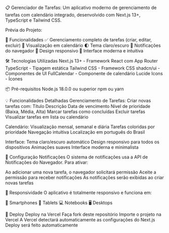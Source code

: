 📋 Gerenciador de Tarefas:
Um aplicativo moderno de gerenciamento de tarefas com calendário integrado, desenvolvido com Next.js 13+, TypeScript e Tailwind CSS.


Prévia do Projeto:

🚀 Funcionalidades
✅ Gerenciamento completo de tarefas (criar, editar, excluir)
📅 Visualização em calendário
🌓 Tema claro/escuro
🔔 Notificações do navegador
📱 Design responsivo
🎨 Interface moderna e intuitiva


🛠️ Tecnologias Utilizadas
Next.js 13+ - Framework React com App Router
TypeScript - Tipagem estática
Tailwind CSS - Framework CSS
shadcn/ui - Componentes de UI
FullCalendar - Componente de calendário
Lucide Icons - Ícones


📦 Pré-requisitos
Node.js 18.0.0 ou superior
npm ou yarn


💡 Funcionalidades Detalhadas
Gerenciamento de Tarefas:
Criar novas tarefas com:
Título
Descrição
Data de vencimento
Nível de prioridade (Baixa, Média, Alta)
Marcar tarefas como concluídas
Excluir tarefas
Visualizar tarefas em lista ou calendário

Calendário:
Visualização mensal, semanal e diária
Tarefas coloridas por prioridade
Navegação intuitiva
Localização em português do Brasil


Interface:
Tema claro/escuro automático
Design responsivo para todos os dispositivos
Animações suaves
Interface moderna e minimalista


🔧 Configuração
Notificações
O sistema de notificações usa a API de Notificações do Navegador. Para ativar:

Ao adicionar uma nova tarefa, o navegador solicitará permissão
Aceite a permissão para receber notificações
As notificações serão exibidas ao criar novas tarefas


📱 Responsividade
O aplicativo é totalmente responsivo e funciona em:

📱 Smartphones
📱 Tablets
💻 Notebooks
🖥️ Desktops


🚀 Deploy
Deploy na Vercel
Faça fork deste repositório
Importe o projeto na Vercel
A Vercel detectará automaticamente as configurações do Next.js
Deploy será feito automaticamente




